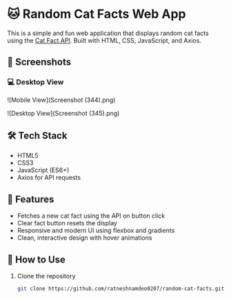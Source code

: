 # 🐱 Random Cat Facts Web App

This is a simple and fun web application that displays random cat facts using the [Cat Fact API](https://catfact.ninja/fact). Built with HTML, CSS, JavaScript, and Axios.

## 📸 Screenshots

### 💻 Desktop View

![Mobile View](Screenshot (344).png)


![Desktop View](Screenshot (345).png)

## 🛠️ Tech Stack

- HTML5
- CSS3
- JavaScript (ES6+)
- Axios for API requests

## 🎯 Features

- Fetches a new cat fact using the API on button click
- Clear fact button resets the display
- Responsive and modern UI using flexbox and gradients
- Clean, interactive design with hover animations

## 📁 How to Use

1. Clone the repository
   ```bash
   git clone https://github.com/ratneshnamdeo0207/random-cat-facts.git
